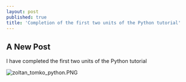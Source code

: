 ```yaml
---
layout: post
published: true
title: 'Completion of the first two units of the Python tutorial'
---
```

## A New Post

I have completed the first two units of the Python tutorial

![zoltan_tomko_python.PNG](zoltantomko.github.io/img/zoltan_tomko_python.PNG)
